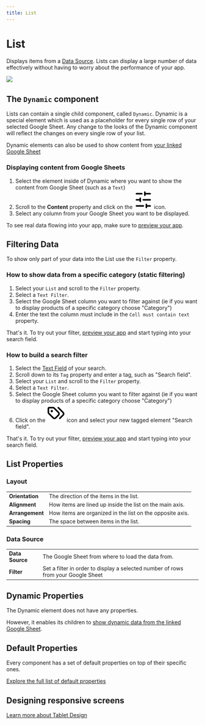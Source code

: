 ```yaml
---
title: List
---
```


# List

Displays items from a [Data Source](/building/data). Lists can display a large number of data effectively without
having to worry about the performance of your app.

![](/assets/list.png)

## The `Dynamic` component

Lists can contain a single child component, called `Dynamic`. Dynamic is a special element which is used as a
placeholder for every single row of your selected Google Sheet. Any change to the looks of the Dynamic component will
reflect the changes on every single row of your list.

Dynamic elements can also be used to show content from [your linked Google Sheet](/building/data)

### Displaying content from Google Sheets

1. Select the element inside of Dynamic where you want to show the content from Google Sheet (such as a `Text`)
2. Scroll to the **Content** property and click on the <img class='docs-icon' src="/assets/sliders.svg"> icon.
3. Select any column from your Google Sheet you want to be displayed.

To see real data flowing into your app, make sure to [preview your app](/building/app-preview).

## Filtering Data

To show only part of your data into the List use the `Filter` property.

### How to show data from a specific category (static filtering)

1. Select your `List` and scroll to the `Filter` property.
2. Select a `Text Filter`.
3. Select the Google Sheet column you want to filter against (ie if you want to display products of a specific category
   choose "Category")
4. Enter the text the column must include in the `Cell must contain text` property.

That's it. To try out your filter, [preview your app](/building/app-preview) and start typing into your search
field.

### How to build a search filter

1. Select the [Text Field](/components/text-field) of your search.
2. Scroll down to its `Tag` property and enter a tag, such as "Search field".
3. Select your `List` and scroll to the `Filter` property.
4. Select a `Text Filter`.
5. Select the Google Sheet column you want to filter against (ie if you want to display products of a specific category
   choose "Category")
6. Click on the <img class='docs-icon' src="/assets/tags.svg"> icon and select your new tagged element "Search field".

That's it. To try out your filter, [preview your app](/building/app-preview) and start typing into your search
field.

## List Properties

### Layout

|                          |                                                                                         |
|--------------------------|-----------------------------------------------------------------------------------------|
| **Orientation**          | The direction of the items in the list.                                            |
| **Alignment**            | How items are lined up inside the list on the main axis.                           |
| **Arrangement**          | How items are organized in the list on the opposite axis.                          |
| **Spacing**              | The space between items in the list.                                               |


### Data Source

|                 |                                                                                   |
|-----------------|-----------------------------------------------------------------------------------|
| **Data Source** | The Google Sheet from where to load the data from.                                |
| **Filter**      | Set a filter in order to display a selected number of rows from your Google Sheet |

## Dynamic Properties

The Dynamic element does not have any properties. 

However, it enables its children to [show dynamic data from the linked Google Sheet](#displaying-content-from-google-sheets).

## Default Properties

Every component has a set of default properties on top of their specific ones.

[Explore the full list of default properties](/components/index)

## Designing responsive screens

[Learn more about Tablet Design](/building/tablet-overrides)
